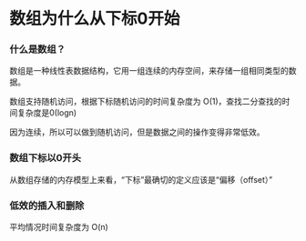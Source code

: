 # 数组为什么从下标0开始

### 什么是数组？

数组是一种线性表数据结构，它用一组连续的内存空间，来存储一组相同类型的数据。

数组支持随机访问，根据下标随机访问的时间复杂度为 O(1)，查找二分查找的时间复杂度是0(logn)

因为连续，所以可以做到随机访问，但是数据之间的操作变得非常低效。

### 数组下标以0开头

从数组存储的内存模型上来看，“下标”最确切的定义应该是“偏移（offset）”

### 低效的插入和删除

平均情况时间复杂度为 O(n)

